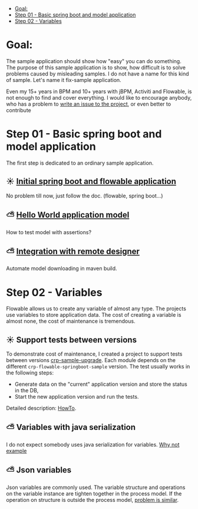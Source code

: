 <!-- TOC -->
* [Goal:](#goal)
* [Step 01 - Basic spring boot and model application](#step-01---basic-spring-boot-and-model-application)
* [Step 02 - Variables](#step-02---variables)
<!-- TOC -->

# Goal:
The sample application should show how "easy" you can do something. The purpose of this sample application is to show,
how difficult is to solve problems caused by misleading samples. I do not have a name for this kind of sample. 
Let's name it fix-sample application.

Even my 15+ years in BPM and 10+ years with jBPM, Activiti and Flowable, is not enough to find and cover everything. 
I would like to encourage anybody, who has a problem to [write an issue to the project](https://github.com/crystal-processes/crp-flowable-springboot-sample/issues), or even better to contribute 

# Step 01 - Basic spring boot and model application
The first step is dedicated to an ordinary sample application. 
## :sunny: [Initial spring boot and flowable application](docs/01_sample/01-initialApp.md)
No problem till now, just follow the doc. (flowable, spring boot...)
## :partly_sunny: [Hello World application model](docs/01_sample/02-helloWorld.md)
How to test model with assertions?
## :partly_sunny: [Integration with remote designer](docs/01_sample/03-designer.md)
Automate model downloading in maven build.

# Step 02 - Variables
Flowable allows us to create any variable of almost any type. The projects use variables to store application data. 
The cost of creating a variable is almost none, the cost of maintenance is tremendous. 
## :sunny: Support tests between versions
To demonstrate cost of maintenance, I created a project to support tests between versions [crp-sample-upgrade](https://github.com/crystal-processes/crp-sample-upgrade-test).
Each module depends on the different `crp-flowable-springboot-sample` version. The test usually works in the following steps:
- Generate data on the "current" application version and store the status in the DB,
- Start the new application version and run the tests.

Detailed description: [HowTo](https://github.com/crystal-processes/crp-sample-upgrade-test?tab=readme-ov-file#prerequisites). 

## :partly_sunny: Variables with java serialization
I do not expect somebody uses java serialization for variables. [Why not example](docs/02_variables/01_serializable.md)

## :partly_sunny: Json variables
Json variables are commonly used. The variable structure and operations on the variable instance are tighten together 
in the process model. If the operation on structure is outside the process model, 
[problem is similar](docs/02_variables/02_json.md).